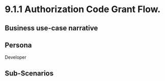 # 9.1.1 Authorization Code Grant Flow. 

## Business use-case narrative


## Persona
Developer

## Sub-Scenarios

